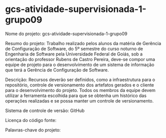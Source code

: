 # gcs-atividade-supervisionada-1-grupo09
Nome do projeto: gcs-atividade-supervisionada-1-grupo09

Resumo do projeto: Trabalho realizado pelos alunos da matéria de Gerência de Configuração de Software, do 5º semestre do curso noturno de Engenharia de Software pela Universidade Federal de Goiás, sob a orientação do professor Rubens de Castro Pereira, deve-se compor uma equipe de projeto para o desenvolvimento de um sistema de informação que terá a Gerência de Configuração de Software.

Descrição: Recursos deverão ser definidos, como a infraestrutura para o repositório, controle de versionamento dos artefatos gerados e o cliente para o desenvolvimento do projeto. Todos os membros da equipe devem utilizar a ferramenta escolhida para que se obtenha um histórico das operações realizadas e se possa manter um controle de versionamento.

Sistema de controle de versão: GitHub

Licença do código fonte:

Palavras-chave do projeto:
